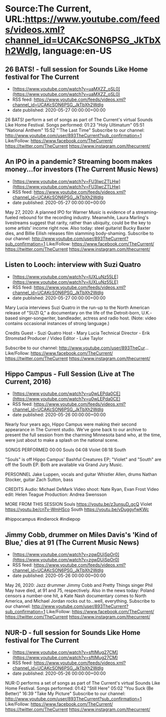 # Source:The Current, URL:https://www.youtube.com/feeds/videos.xml?channel_id=UCAKcSON6PSG_JkTbXh2WdIg, language:en-US

## 26 BATS! - full session for Sounds Like Home festival for The Current
 - [https://www.youtube.com/watch?v=uaMXZZ_oSL0](https://www.youtube.com/watch?v=uaMXZZ_oSL0)
 - RSS feed: https://www.youtube.com/feeds/videos.xml?channel_id=UCAKcSON6PSG_JkTbXh2WdIg
 - date published: 2020-05-27 00:00:00+00:00

26 BATS! perform a set of songs as part of The Current's virtual Sounds Like Home Festival.
Songs performed:
01:23 "Holy Ultimatum"
05:51 "National Anthem"
15:52 "'The Last Time"
Subscribe to our channel:
http://www.youtube.com/user/893TheCurrent?sub_confirmation=1
Like/Follow:
https://www.facebook.com/TheCurrent/
https://twitter.com/TheCurrent
https://www.instagram.com/thecurrent/

## An IPO in a pandemic? Streaming boom makes money...for investors (The Current Music News)
 - [https://www.youtube.com/watch?v=FU3lwcZTLHw](https://www.youtube.com/watch?v=FU3lwcZTLHw)
 - RSS feed: https://www.youtube.com/feeds/videos.xml?channel_id=UCAKcSON6PSG_JkTbXh2WdIg
 - date published: 2020-05-27 00:00:00+00:00

May 27, 2020: A planned IPO for Warner Music is evidence of a streaming-fueled rebound for the recording industry. Meanwhile, Laura Marling's livestreams suggest that rarity, rather than ubiquity, could be the key to some artists' income right now. Also today: steel guitarist Bucky Baxter dies, and Billie Eilish releases film slamming body-shaming.
Subscribe to our channel:
http://www.youtube.com/user/893TheCurrent?sub_confirmation=1
Like/Follow:
https://www.facebook.com/TheCurrent/
https://twitter.com/TheCurrent
https://www.instagram.com/thecurrent/

## Listen to Looch: interview with Suzi Quatro
 - [https://www.youtube.com/watch?v=lUXLuNz55LE](https://www.youtube.com/watch?v=lUXLuNz55LE)
 - RSS feed: https://www.youtube.com/feeds/videos.xml?channel_id=UCAKcSON6PSG_JkTbXh2WdIg
 - date published: 2020-05-27 00:00:00+00:00

Mary Lucia interviews Suzi Quatro in the run-up to the North American release of "SUZI Q," a documentary on the life of the Detroit-born, U.K.-based singer-songwriter, bandleader, actress and radio host. (Note: video contains occasional instances of strong language.)

Credits
Guest - Suzi Quatro
Host - Mary Lucia
Technical Director - Erik Stromstad
Producer / Video Editor - Luke Taylor

Subscribe to our channel:
http://www.youtube.com/user/893TheCur...
Like/Follow:
https://www.facebook.com/TheCurrent/
https://twitter.com/TheCurrent
https://www.instagram.com/thecurrent/

## Hippo Campus  - Full Session (Live at The Current, 2016)
 - [https://www.youtube.com/watch?v=u0wLEPda0CE](https://www.youtube.com/watch?v=u0wLEPda0CE)
 - RSS feed: https://www.youtube.com/feeds/videos.xml?channel_id=UCAKcSON6PSG_JkTbXh2WdIg
 - date published: 2020-05-26 00:00:00+00:00

Nearly four years ago, Hippo Campus were making their second appearance in The Current studio. We've gone back to our archive to present the full session from the charming Minnesota band who, at the time, were just about to make a splash on the national scene.

SONGS PERFORMED
00:00 Souls
04:08 Violet
08:18 South

"Souls" is off Hippo Campus' Bashful Creatures EP; "Violet" and "South" are off the South EP. Both are available via Grand Jury Music.

PERSONNEL
Jake Luppen, vocals and guitar
Whistler Allen, drums
Nathan Stocker, guitar
Zach Sutton, bass

CREDITS
Audio: Michael DeMark
Video shoot: Nate Ryan, Evan Frost
Video edit: Helen Teague
Production: Andrea Swensson

MORE FROM THIS SESSION
Souls https://youtu.be/z3unsuD_gcQ
Violet https://youtu.be/cnTv-WmHSco
South https://youtu.be/vDuggyfwKWc

#hippocampus #indierock #indiepop

## Jimmy Cobb, drummer on Miles Davis's 'Kind of Blue,' dies at 91 (The Current Music News)
 - [https://www.youtube.com/watch?v=zgwDUjSpOr0](https://www.youtube.com/watch?v=zgwDUjSpOr0)
 - RSS feed: https://www.youtube.com/feeds/videos.xml?channel_id=UCAKcSON6PSG_JkTbXh2WdIg
 - date published: 2020-05-26 00:00:00+00:00

May 26, 2020: Jazz drummer Jimmy Cobb and Pretty Things singer Phil May have died, at 91 and 75, respectively. Also in the news today: Poland censors a number-one hit, a Kate Nash documentary comes to North America, and Michael Jordan rocks out to...well, everything.
Subscribe to our channel:
http://www.youtube.com/user/893TheCurrent?sub_confirmation=1
Like/Follow:
https://www.facebook.com/TheCurrent/
https://twitter.com/TheCurrent
https://www.instagram.com/thecurrent/

## NUR-D - full session for Sounds Like Home festival for The Current
 - [https://www.youtube.com/watch?v=sftIMug27CM](https://www.youtube.com/watch?v=sftIMug27CM)
 - RSS feed: https://www.youtube.com/feeds/videos.xml?channel_id=UCAKcSON6PSG_JkTbXh2WdIg
 - date published: 2020-05-26 00:00:00+00:00

NUR-D performs a set of songs as part of The Current's virtual Sounds Like Home Festival.
Songs performed:
01:42 "Still Here"
05:02 "You Suck (Be Better)"
16:39 "Take My Picture"
Subscribe to our channel:
http://www.youtube.com/user/893TheCurrent?sub_confirmation=1
Like/Follow:
https://www.facebook.com/TheCurrent/
https://twitter.com/TheCurrent
https://www.instagram.com/thecurrent/

